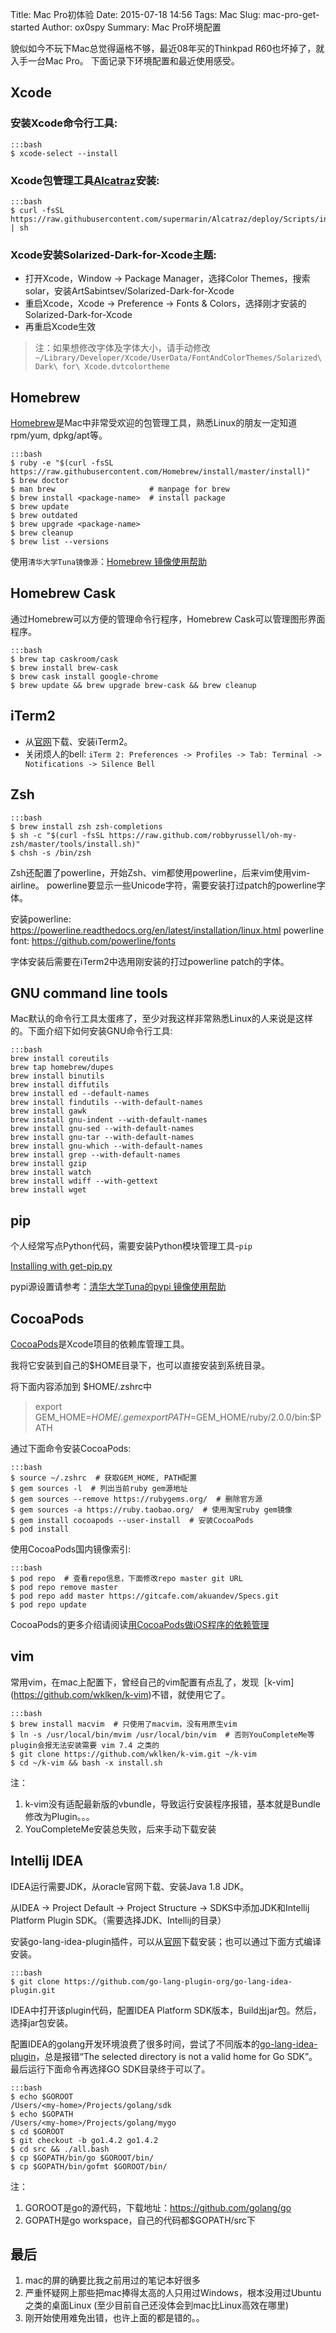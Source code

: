 Title: Mac Pro初体验
Date: 2015-07-18 14:56
Tags: Mac
Slug: mac-pro-get-started
Author: ox0spy
Summary: Mac Pro环境配置


貌似如今不玩下Mac总觉得逼格不够，最近08年买的Thinkpad R60也坏掉了，就入手一台Mac Pro。
下面记录下环境配置和最近使用感受。


## Xcode

### 安装Xcode命令行工具:

    :::bash
    $ xcode-select --install

### Xcode包管理工具[Alcatraz](http://alcatraz.io/)安装:

    :::bash
    $ curl -fsSL https://raw.githubusercontent.com/supermarin/Alcatraz/deploy/Scripts/install.sh | sh

### Xcode安装Solarized-Dark-for-Xcode主题:
- 打开Xcode，Window -> Package Manager，选择Color Themes，搜索solar，安装ArtSabintsev/Solarized-Dark-for-Xcode
- 重启Xcode，Xcode -> Preference -> Fonts & Colors，选择刚才安装的Solarized-Dark-for-Xcode
- 再重启Xcode生效

> 注：如果想修改字体及字体大小，请手动修改`~/Library/Developer/Xcode/UserData/FontAndColorThemes/Solarized\ Dark\ for\ Xcode.dvtcolortheme`


## Homebrew

[Homebrew](http://brew.sh)是Mac中非常受欢迎的包管理工具，熟悉Linux的朋友一定知道rpm/yum, dpkg/apt等。

    :::bash
    $ ruby -e "$(curl -fsSL https://raw.githubusercontent.com/Homebrew/install/master/install)"
    $ brew doctor
    $ man brew                     # manpage for brew
    $ brew install <package-name>  # install package
    $ brew update
    $ brew outdated
    $ brew upgrade <package-name>
    $ brew cleanup
    $ brew list --versions

使用`清华大学Tuna镜像源`：[Homebrew 镜像使用帮助](https://mirrors.tuna.tsinghua.edu.cn/help/homebrew/)

## Homebrew Cask

通过Homebrew可以方便的管理命令行程序，Homebrew Cask可以管理图形界面程序。

    :::bash
    $ brew tap caskroom/cask
    $ brew install brew-cask
    $ brew cask install google-chrome
    $ brew update && brew upgrade brew-cask && brew cleanup


## iTerm2

- 从[官网](https://www.iterm2.com/)下载、安装iTerm2。
- 关闭烦人的bell: `iTerm 2: Preferences -> Profiles -> Tab: Terminal -> Notifications -> Silence Bell`


## Zsh

    :::bash
    $ brew install zsh zsh-completions
    $ sh -c "$(curl -fsSL https://raw.github.com/robbyrussell/oh-my-zsh/master/tools/install.sh)"
    $ chsh -s /bin/zsh

Zsh还配置了powerline，开始Zsh、vim都使用powerline，后来vim使用vim-airline。
powerline要显示一些Unicode字符，需要安装打过patch的powerline字体。

安装powerline: https://powerline.readthedocs.org/en/latest/installation/linux.html
powerline font: https://github.com/powerline/fonts

字体安装后需要在iTerm2中选用刚安装的打过powerline patch的字体。

## GNU command line tools

Mac默认的命令行工具太蛋疼了，至少对我这样非常熟悉Linux的人来说是这样的。下面介绍下如何安装GNU命令行工具:

    :::bash
    brew install coreutils
    brew tap homebrew/dupes
    brew install binutils
    brew install diffutils
    brew install ed --default-names
    brew install findutils --with-default-names
    brew install gawk
    brew install gnu-indent --with-default-names
    brew install gnu-sed --with-default-names
    brew install gnu-tar --with-default-names
    brew install gnu-which --with-default-names
    brew install grep --with-default-names
    brew install gzip
    brew install watch
    brew install wdiff --with-gettext
    brew install wget


## pip

个人经常写点Python代码，需要安装Python模块管理工具-`pip`

[Installing with get-pip.py](https://pip.pypa.io/en/stable/installing/)

pypi源设置请参考：[清华大学Tuna的pypi 镜像使用帮助](https://mirrors.tuna.tsinghua.edu.cn/help/pypi/)


## CocoaPods

[CocoaPods](https://cocoapods.org/)是Xcode项目的依赖库管理工具。

我将它安装到自己的$HOME目录下，也可以直接安装到系统目录。

将下面内容添加到 $HOME/.zshrc中

> export GEM_HOME=$HOME/.gem
> export PATH=$GEM_HOME/ruby/2.0.0/bin:$PATH

通过下面命令安装CocoaPods:

    :::bash
    $ source ~/.zshrc  # 获取GEM_HOME, PATH配置
    $ gem sources -l  # 列出当前ruby gem源地址
    $ gem sources --remove https://rubygems.org/  # 删除官方源
    $ gem sources -a https://ruby.taobao.org/  # 使用淘宝ruby gem镜像
    $ gem install cocoapods --user-install  # 安装CocoaPods
    $ pod install

使用CocoaPods国内镜像索引:

    :::bash
    $ pod repo  # 查看repo信息，下面修改repo master git URL
    $ pod repo remove master
    $ pod repo add master https://gitcafe.com/akuandev/Specs.git
    $ pod repo update

CocoaPods的更多介绍请阅读[用CocoaPods做iOS程序的依赖管理](http://blog.devtang.com/blog/2014/05/25/use-cocoapod-to-manage-ios-lib-dependency/)


## vim

常用vim，在mac上配置下，曾经自己的vim配置有点乱了，发现［k-vim](https://github.com/wklken/k-vim)不错，就使用它了。


    :::bash
    $ brew install macvim  # 只使用了macvim，没有用原生vim
    $ ln -s /usr/local/bin/mvim /usr/local/bin/vim  # 否则YouCompleteMe等plugin会报无法安装需要 vim 7.4 之类的
    $ git clone https://github.com/wklken/k-vim.git ~/k-vim
    $ cd ~/k-vim && bash -x install.sh

注：
1. k-vim没有适配最新版的vbundle，导致运行安装程序报错，基本就是Bundle修改为Plugin。。。
2. YouCompleteMe安装总失败，后来手动下载安装


## Intellij IDEA

IDEA运行需要JDK，从oracle官网下载、安装Java 1.8 JDK。

从IDEA -> Project Default -> Project Structure -> SDKS中添加JDK和Intellij Platform Plugin SDK。（需要选择JDK、Intellij的目录）

安装go-lang-idea-plugin插件，可以从[官网](https://plugins.jetbrains.com/plugin/5047)下载安装；也可以通过下面方式编译安装。

    :::bash
    $ git clone https://github.com/go-lang-plugin-org/go-lang-idea-plugin.git

IDEA中打开该plugin代码，配置IDEA Platform SDK版本，Build出jar包。然后，选择jar包安装。

配置IDEA的golang开发环境浪费了很多时间，尝试了不同版本的[go-lang-idea-plugin](https://github.com/go-lang-plugin-org/go-lang-idea-plugin)，总是报错“The selected directory is not a valid home for Go SDK”。
最后运行下面命令再选择GO SDK目录终于可以了。

    :::bash
    $ echo $GOROOT
    /Users/<my-home>/Projects/golang/sdk
    $ echo $GOPATH
    /Users/<my-home>/Projects/golang/mygo
    $ cd $GOROOT
    $ git checkout -b go1.4.2 go1.4.2
    $ cd src && ./all.bash
    $ cp $GOPATH/bin/go $GOROOT/bin/
    $ cp $GOPATH/bin/gofmt $GOROOT/bin/

注：
1. GOROOT是go的源代码，下载地址：https://github.com/golang/go
2. GOPATH是go workspace，自己的代码都$GOPATH/src下


## 最后

1. mac的屏的确要比我之前用过的笔记本好很多
2. 严重怀疑网上那些把mac捧得太高的人只用过Windows，根本没用过Ubuntu之类的桌面Linux (至少目前自己还没体会到mac比Linux高效在哪里)
3. 刚开始使用难免出错，也许上面的都是错的。。
